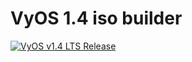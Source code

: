 
# VyOS 1.4 iso builder  
[![VyOS v1.4 LTS Release](https://github.com/akazantzidis/vyos-build/actions/workflows/vyos-1.4-lts.yaml/badge.svg)](https://github.com/akazantzidis/vyos-build/actions/workflows/vyos-1.4-lts.yaml)
